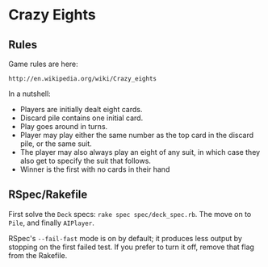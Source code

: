 # Crazy Eights

## Rules

Game rules are here:

    http://en.wikipedia.org/wiki/Crazy_eights

In a nutshell:

* Players are initially dealt eight cards.
* Discard pile contains one initial card.
* Play goes around in turns.
* Player may play either the same number as the top card in the
  discard pile, or the same suit.
* The player may also always play an eight of any suit, in which case
  they also get to specify the suit that follows.
* Winner is the first with no cards in their hand

## RSpec/Rakefile

First solve the `Deck` specs: `rake spec spec/deck_spec.rb`. The move
on to `Pile`, and finally `AIPlayer`.

RSpec's `--fail-fast` mode is on by default; it produces less output
by stopping on the first failed test. If you prefer to turn it off,
remove that flag from the Rakefile.
